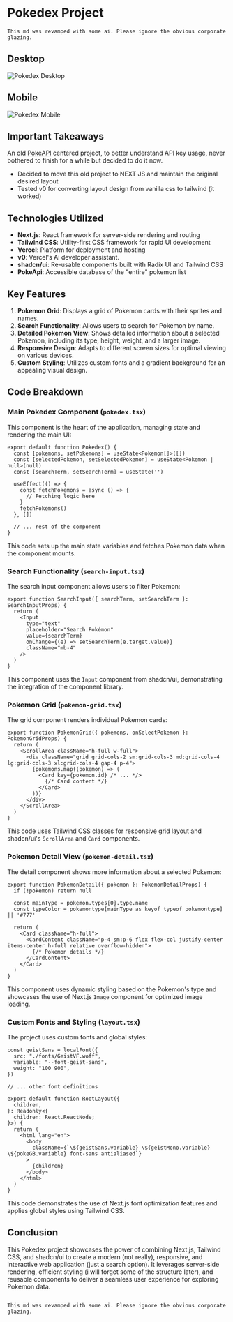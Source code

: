 # Pokedex Project
```
This md was revamped with some ai. Please ignore the obvious corporate glazing.
```
## Desktop
![Pokedex Desktop](public/desktopdisplay.jpg)

## Mobile
![Pokedex Mobile](public/mobiledisplay.jpg)


## Important Takeaways 
 An old [PokeAPI](https://pokeapi.co/) centered project, to better understand API key usage, never bothered to finish for a while but decided to do it now. 

 - Decided to move this old project to NEXT JS and maintain the original desired layout
 - Tested v0 for converting layout design from vanilla css to tailwind (it worked)



## Technologies Utilized

- **Next.js**: React framework for server-side rendering and routing
- **Tailwind CSS**: Utility-first CSS framework for rapid UI development
- **Vercel**: Platform for deployment and hosting
- **v0**: Vercel's Ai developer assistant.
- **shadcn/ui**: Re-usable components built with Radix UI and Tailwind CSS
- **PokeApi**: Accessible database of the "entire" pokemon list

## Key Features

1. **Pokemon Grid**: Displays a grid of Pokemon cards with their sprites and names.
2. **Search Functionality**: Allows users to search for Pokemon by name.
3. **Detailed Pokemon View**: Shows detailed information about a selected Pokemon, including its type, height, weight, and a larger image.
4. **Responsive Design**: Adapts to different screen sizes for optimal viewing on various devices.
5. **Custom Styling**: Utilizes custom fonts and a gradient background for an appealing visual design.

## Code Breakdown

### Main Pokedex Component (`pokedex.tsx`)

This component is the heart of the application, managing state and rendering the main UI:

```tsx
export default function Pokedex() {
  const [pokemons, setPokemons] = useState<Pokemon[]>([])
  const [selectedPokemon, setSelectedPokemon] = useState<Pokemon | null>(null)
  const [searchTerm, setSearchTerm] = useState('')

  useEffect(() => {
    const fetchPokemons = async () => {
      // Fetching logic here
    }
    fetchPokemons()
  }, [])

  // ... rest of the component
}
```

This code sets up the main state variables and fetches Pokemon data when the component mounts.

### Search Functionality (`search-input.tsx`)

The search input component allows users to filter Pokemon:

```tsx
export function SearchInput({ searchTerm, setSearchTerm }: SearchInputProps) {
  return (
    <Input
      type="text"
      placeholder="Search Pokémon"
      value={searchTerm}
      onChange={(e) => setSearchTerm(e.target.value)}
      className="mb-4"
    />
  )
}
```

This component uses the `Input` component from shadcn/ui, demonstrating the integration of the component library.

### Pokemon Grid (`pokemon-grid.tsx`)

The grid component renders individual Pokemon cards:

```tsx
export function PokemonGrid({ pokemons, onSelectPokemon }: PokemonGridProps) {
  return (
    <ScrollArea className="h-full w-full">
      <div className="grid grid-cols-2 sm:grid-cols-3 md:grid-cols-4 lg:grid-cols-3 xl:grid-cols-4 gap-4 p-4">
        {pokemons.map((pokemon) => (
          <Card key={pokemon.id} /* ... */>
            {/* Card content */}
          </Card>
        ))}
      </div>
    </ScrollArea>
  )
}
```

This code uses Tailwind CSS classes for responsive grid layout and shadcn/ui's `ScrollArea` and `Card` components.

### Pokemon Detail View (`pokemon-detail.tsx`)

The detail component shows more information about a selected Pokemon:

```tsx
export function PokemonDetail({ pokemon }: PokemonDetailProps) {
  if (!pokemon) return null

  const mainType = pokemon.types[0].type.name
  const typeColor = pokemontype[mainType as keyof typeof pokemontype] || '#777'

  return (
    <Card className="h-full">
      <CardContent className="p-4 sm:p-6 flex flex-col justify-center items-center h-full relative overflow-hidden">
        {/* Pokemon details */}
      </CardContent>
    </Card>
  )
}
```

This component uses dynamic styling based on the Pokemon's type and showcases the use of Next.js `Image` component for optimized image loading.

### Custom Fonts and Styling (`layout.tsx`)

The project uses custom fonts and global styles:

```tsx
const geistSans = localFont({
  src: "./fonts/GeistVF.woff",
  variable: "--font-geist-sans",
  weight: "100 900",
})

// ... other font definitions

export default function RootLayout({
  children,
}: Readonly<{
  children: React.ReactNode;
}>) {
  return (
    <html lang="en">
      <body
        className={`\${geistSans.variable} \${geistMono.variable} \${pokeGB.variable} font-sans antialiased`}
      >
        {children}
      </body>
    </html>
  )
}
```

This code demonstrates the use of Next.js font optimization features and applies global styles using Tailwind CSS.

## Conclusion

This Pokedex project showcases the power of combining Next.js, Tailwind CSS, and shadcn/ui to create a modern (not really), responsive, and interactive web application (just a search option). It leverages server-side rendering, efficient styling (i will forget some of the structure later), and reusable components to deliver a seamless user experience for exploring Pokemon data.
```

This md was revamped with some ai. Please ignore the obvious corporate glazing.